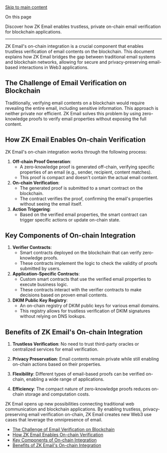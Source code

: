 [Skip to main content](https://docs.zk.email/architecture/on-chain#__docusaurus_skipToContent_fallback)

On this page

Discover how ZK Email enables trustless, private on-chain email verification for blockchain applications.

* * *

ZK Email's on-chain integration is a crucial component that enables trustless verification of email contents on the blockchain. This document explains how ZK Email bridges the gap between traditional email systems and blockchain networks, allowing for secure and privacy-preserving email-based interactions in Web3 applications.

## The Challenge of Email Verification on Blockchain [​](https://docs.zk.email/architecture/on-chain\#the-challenge-of-email-verification-on-blockchain "Direct link to The Challenge of Email Verification on Blockchain")

Traditionally, verifying email contents on a blockchain would require revealing the entire email, including sensitive information. This approach is neither private nor efficient. ZK Email solves this problem by using zero-knowledge proofs to verify email properties without exposing the full content.

## How ZK Email Enables On-chain Verification [​](https://docs.zk.email/architecture/on-chain\#how-zk-email-enables-on-chain-verification "Direct link to How ZK Email Enables On-chain Verification")

ZK Email's on-chain integration works through the following process:

1. **Off-chain Proof Generation**:
   - A zero-knowledge proof is generated off-chain, verifying specific properties of an email (e.g., sender, recipient, content matches).
   - This proof is compact and doesn't contain the actual email content.
2. **On-chain Verification**:
   - The generated proof is submitted to a smart contract on the blockchain.
   - The contract verifies the proof, confirming the email's properties without seeing the email itself.
3. **Action Triggering**:
   - Based on the verified email properties, the smart contract can trigger specific actions or update on-chain state.

## Key Components of On-chain Integration [​](https://docs.zk.email/architecture/on-chain\#key-components-of-on-chain-integration "Direct link to Key Components of On-chain Integration")

1. **Verifier Contracts**:
   - Smart contracts deployed on the blockchain that can verify zero-knowledge proofs.
   - These contracts implement the logic to check the validity of proofs submitted by users.
2. **Application-Specific Contracts**:
   - Custom smart contracts that use the verified email properties to execute business logic.
   - These contracts interact with the verifier contracts to make decisions based on proven email contents.
3. **DKIM Public Key Registry**:
   - An on-chain registry of DKIM public keys for various email domains.
   - This registry allows for trustless verification of DKIM signatures without relying on DNS lookups.

## Benefits of ZK Email's On-chain Integration [​](https://docs.zk.email/architecture/on-chain\#benefits-of-zk-emails-on-chain-integration "Direct link to Benefits of ZK Email's On-chain Integration")

1. **Trustless Verification**: No need to trust third-party oracles or centralized services for email verification.

2. **Privacy Preservation**: Email contents remain private while still enabling on-chain actions based on their properties.

3. **Flexibility**: Different types of email-based proofs can be verified on-chain, enabling a wide range of applications.

4. **Efficiency**: The compact nature of zero-knowledge proofs reduces on-chain storage and computation costs.


ZK Email opens up new possibilities connecting traditional web communication and blockchain applications. By enabling trustless, privacy-preserving email verification on-chain, ZK Email creates new Web3 use cases that leverage the omnipresence of email.

- [The Challenge of Email Verification on Blockchain](https://docs.zk.email/architecture/on-chain#the-challenge-of-email-verification-on-blockchain)
- [How ZK Email Enables On-chain Verification](https://docs.zk.email/architecture/on-chain#how-zk-email-enables-on-chain-verification)
- [Key Components of On-chain Integration](https://docs.zk.email/architecture/on-chain#key-components-of-on-chain-integration)
- [Benefits of ZK Email's On-chain Integration](https://docs.zk.email/architecture/on-chain#benefits-of-zk-emails-on-chain-integration)